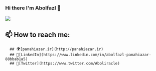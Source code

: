 ### Hi there I'm Abolfazl 🙂
![](https://mk0analyticsindf35n9.kinstacdn.com/wp-content/uploads/2018/12/developer-dribbble.gif)
## 📫 How to reach me:
      ## 🌍[panahiazar.ir](http://panahiazar.ir)
      ## 📄[LinkedIn](https://www.linkedin.com/in/abolfazl-panahiazar-88bbab1a5)
      ## 📘[Twitter](https://www.twitter.com/Aboliracle)
